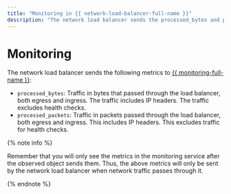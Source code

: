 ```yaml
---
title: "Monitoring in {{ network-load-balancer-full-name }}"
description: "The network load balancer sends the processed_bytes and processed_packets metrics."
---
```


# Monitoring

The network load balancer sends the following metrics to [{{ monitoring-full-name }}](../../monitoring/concepts/index.md):
* `processed_bytes`: Traffic in bytes that passed through the load balancer, both egress and ingress. The traffic includes IP headers. The traffic excludes health checks.
* `processed_packets`: Traffic in packets passed through the load balancer, both egress and ingress. This includes IP headers. This excludes traffic for health checks.

{% note info %}

Remember that you will only see the metrics in the monitoring service after the observed object sends them. Thus, the above metrics will only be sent by the network load balancer when network traffic passes through it.

{% endnote %}
